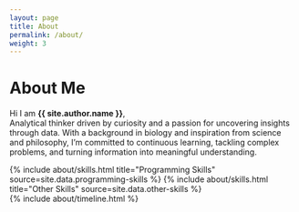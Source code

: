 ```yaml
---
layout: page
title: About
permalink: /about/
weight: 3
---
```


# **About Me**

Hi I am **{{ site.author.name }}**,<br>
Analytical thinker driven by curiosity and a passion for uncovering insights
through data. With a background in biology and inspiration from science and
philosophy, I’m committed to continuous learning, tackling complex problems,
and turning information into meaningful understanding.

<div class="row">
{% include about/skills.html title="Programming Skills" source=site.data.programming-skills %}
{% include about/skills.html title="Other Skills" source=site.data.other-skills %}
</div>

<div class="row">
{% include about/timeline.html %}
</div>
